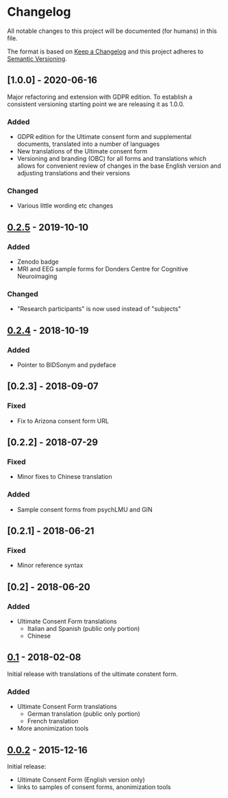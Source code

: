 # Changelog
All notable changes to this project will be documented (for humans) in this file.

The format is based on [Keep a Changelog](http://keepachangelog.com/en/1.0.0/)
and this project adheres to [Semantic Versioning](http://semver.org/spec/v2.0.0.html).

## [1.0.0] - 2020-06-16

Major refactoring and extension with GDPR edition.  To establish a
consistent versioning starting point we are releasing it as 1.0.0.

### Added
- GDPR edition for the Ultimate consent form and supplemental
  documents, translated into a number of languages
- New translations of the Ultimate consent form
- Versioning and branding (OBC) for all forms and translations
  which allows for convenient review of changes in the base English
  version and adjusting translations and their versions
### Changed
- Various little wording etc changes

## [0.2.5] - 2019-10-10
### Added
- Zenodo badge
- MRI and EEG sample forms for Donders Centre for Cognitive
  Neuroimaging
### Changed
- "Research participants" is now used instead of "subjects"

## [0.2.4] - 2018-10-19
### Added
- Pointer to BIDSonym and pydeface

## [0.2.3] - 2018-09-07
### Fixed
- Fix to Arizona consent form URL

## [0.2.2] - 2018-07-29
### Fixed
- Minor fixes to Chinese translation
### Added
- Sample consent forms from psychLMU and GIN


## [0.2.1] - 2018-06-21
### Fixed
- Minor reference syntax

## [0.2] - 2018-06-20

### Added
- Ultimate Consent Form translations
  - Italian and Spanish (public only portion)
  - Chinese

## [0.1] - 2018-02-08

Initial release with translations of the ultimate constent form.

### Added
- Ultimate Consent Form translations
  - German translation (public only portion)
  - French translation
- More anonimization tools

## [0.0.2] - 2015-12-16

Initial release:
- Ultimate Consent Form (English version only)
- links to samples of consent forms, anonimization tools

[Unreleased]: https://github.com/datalad/datalad/open-brain-consent/compare/0.1...HEAD
[0.1]: https://github.com/datalad/open-brain-consent/commits/0.1
[0.0.2]: https://github.com/datalad/open-brain-consent/commits/0.0.2
[0.2.4]: https://github.com/datalad/open-brain-consent/commits/0.2.4
[0.2.5]: https://github.com/datalad/open-brain-consent/commits/0.2.5
